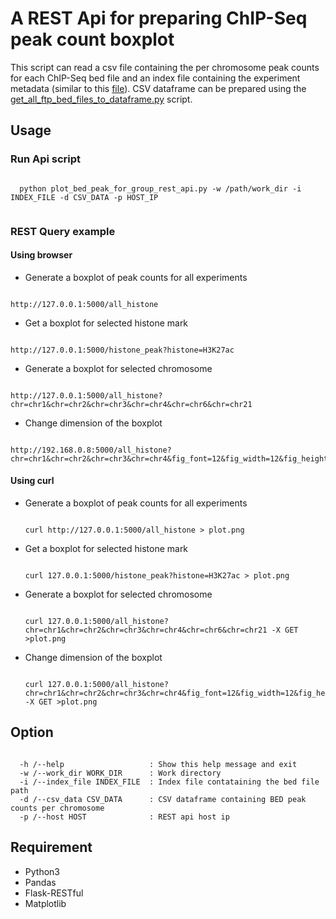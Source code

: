 # A REST Api for preparing ChIP-Seq peak count boxplot
This script can read a csv file containing the per chromosome peak counts for each ChIP-Seq bed file and an index file containing the experiment metadata (similar to this [file](http://ftp.ebi.ac.uk/pub/databases/blueprint/releases/current_release/homo_sapiens/20160816.data.index)). CSV dataframe can be prepared using the [get_all_ftp_bed_files_to_dataframe.py](https://github.com/avikdatta/python_scripts/blob/master/scripts/prepare_dataframe/bed_dataframe_script/get_all_ftp_bed_files_to_dataframe.py) script.

## Usage

### Run Api script
  <pre><code>
  python plot_bed_peak_for_group_rest_api.py -w /path/work_dir -i INDEX_FILE -d CSV_DATA -p HOST_IP
  </pre></code>

### REST Query example

#### Using browser

* Generate a boxplot of peak counts for all experiments
<pre><code>
http://127.0.0.1:5000/all_histone
</pre></code>

* Get a boxplot for selected histone mark 
<pre><code>
http://127.0.0.1:5000/histone_peak?histone=H3K27ac
</pre></code>

* Generate a boxplot for selected chromosome
<pre><code>
http://127.0.0.1:5000/all_histone?chr=chr1&chr=chr2&chr=chr3&chr=chr4&chr=chr6&chr=chr21
</pre></code>

* Change dimension of the boxplot
<pre><code>
http://192.168.0.8:5000/all_histone?chr=chr1&chr=chr2&chr=chr3&chr=chr4&fig_font=12&fig_width=12&fig_height=8
</pre></code>

#### Using curl

* Generate a boxplot of peak counts for all experiments
  <pre><code>
  curl http://127.0.0.1:5000/all_histone > plot.png
  </pre></code>

* Get a boxplot for selected histone mark
  <pre><code>
  curl 127.0.0.1:5000/histone_peak?histone=H3K27ac > plot.png
  </pre></code>


* Generate a boxplot for selected chromosome
  <pre><code>
  curl 127.0.0.1:5000/all_histone?chr=chr1&chr=chr2&chr=chr3&chr=chr4&chr=chr6&chr=chr21 -X GET >plot.png
  </pre></code>

* Change dimension of the boxplot
  <pre><code>
  curl 127.0.0.1:5000/all_histone?chr=chr1&chr=chr2&chr=chr3&chr=chr4&fig_font=12&fig_width=12&fig_height=8 -X GET >plot.png
  </pre></code>

## Option

<pre><code>
  -h /--help                   : Show this help message and exit
  -w /--work_dir WORK_DIR      : Work directory
  -i /--index_file INDEX_FILE  : Index file contataining the bed file path
  -d /--csv_data CSV_DATA      : CSV dataframe containing BED peak counts per chromosome
  -p /--host HOST              : REST api host ip
</pre></code>

## Requirement

* Python3
* Pandas
* Flask-RESTful
* Matplotlib

